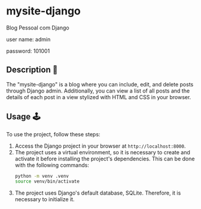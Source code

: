 # mysite-django
Blog Pessoal com Django

user name: admin

password: 101001

## Description 📝

The "mysite-django" is a blog where you can include, edit, and delete posts through Django admin. Additionally, you can view a list of all posts and the details of each post in a view stylized with HTML and CSS in your browser.

## Usage 🕹️

To use the project, follow these steps:

1. Access the Django project in your browser at `http://localhost:8000`.
2. The project uses a virtual environment, so it is necessary to create and activate it before installing the project's dependencies. This can be done with the following commands:
    ```bash
    python -m venv .venv
    source venv/bin/activate
    ```
3. The project uses Django's default database, SQLite. Therefore, it is necessary to initialize it.

